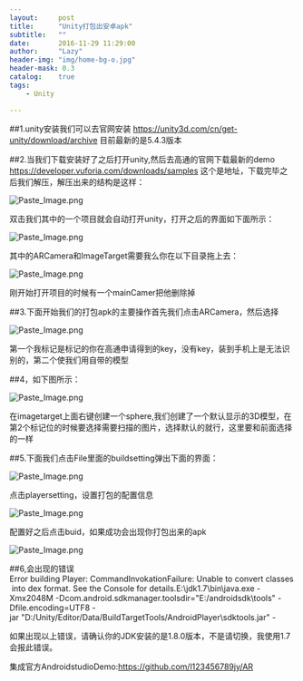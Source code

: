 ```yaml
---
layout:     post
title:      "Unity打包出安卓apk"
subtitle:   ""
date:       2016-11-29 11:29:00
author:     "Lazy"
header-img: "img/home-bg-o.jpg"
header-mask: 0.3
catalog:    true
tags:
    - Unity

---
```





##1.unity安装我们可以去官网安装 https://unity3d.com/cn/get-unity/download/archive   目前最新的是5.4.3版本

##2.当我们下载安装好了之后打开unity,然后去高通的官网下载最新的demo
https://developer.vuforia.com/downloads/samples  这个是地址，下载完毕之后我们解压，解压出来的结构是这样：


![Paste_Image.png](http://upload-images.jianshu.io/upload_images/1205414-35738b8308d3033d.png?imageMogr2/auto-orient/strip%7CimageView2/2/w/1240)

双击我们其中的一个项目就会自动打开unity，打开之后的界面如下面所示：

![Paste_Image.png](http://upload-images.jianshu.io/upload_images/1205414-0c4accadb31fe877.png?imageMogr2/auto-orient/strip%7CimageView2/2/w/1240)


其中的ARCamera和ImageTarget需要我么你在以下目录拖上去：


![Paste_Image.png](http://upload-images.jianshu.io/upload_images/1205414-22ee9d3d754bee8e.png?imageMogr2/auto-orient/strip%7CimageView2/2/w/1240)

刚开始打开项目的时候有一个mainCamer把他删除掉

##3.下面开始我们的打包apk的主要操作首先我们点击ARCamera，然后选择

![Paste_Image.png](http://upload-images.jianshu.io/upload_images/1205414-45d39d561333305d.png?imageMogr2/auto-orient/strip%7CimageView2/2/w/1240)

第一个我标记是标记的你在高通申请得到的key，没有key，装到手机上是无法识别的，第二个使我们用自带的模型


##4，如下图所示：

![Paste_Image.png](http://upload-images.jianshu.io/upload_images/1205414-dc81fbd12b2b74a7.png?imageMogr2/auto-orient/strip%7CimageView2/2/w/1240)


在imagetarget上面右键创建一个sphere,我们创建了一个默认显示的3D模型，在第2个标记位的时候要选择需要扫描的图片，选择默认的就行，这里要和前面选择的一样


##5.下面我们点击File里面的buildsetting弹出下面的界面：

![Paste_Image.png](http://upload-images.jianshu.io/upload_images/1205414-dcc9e586fbdf8433.png?imageMogr2/auto-orient/strip%7CimageView2/2/w/1240)


点击playersetting，设置打包的配置信息


![Paste_Image.png](http://upload-images.jianshu.io/upload_images/1205414-1151afaefe5e7b5b.png?imageMogr2/auto-orient/strip%7CimageView2/2/w/1240)

配置好之后点击buid，如果成功会出现你打包出来的apk

![Paste_Image.png](http://upload-images.jianshu.io/upload_images/1205414-fa4e8bef1b635f06.png?imageMogr2/auto-orient/strip%7CimageView2/2/w/1240)


##6,会出现的错误
  Error building Player: CommandInvokationFailure: Unable to convert classes into dex format. See the Console for details.E:\jdk1.7\bin\java.exe -Xmx2048M -Dcom.android.sdkmanager.toolsdir="E:/androidsdk\tools" -Dfile.encoding=UTF8 -jar "D:/Unity/Editor/Data/BuildTargetTools/AndroidPlayer\sdktools.jar" -

如果出现以上错误，请确认你的JDK安装的是1.8.0版本，不是请切换，我使用1.7会报此错误。


集成官方AndroidstudioDemo:https://github.com/l123456789jy/AR
